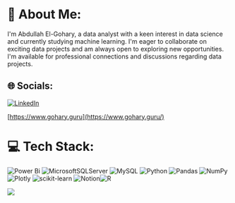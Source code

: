 # 💫 About Me:
I'm Abdullah El-Gohary, a data analyst with a keen interest in data science and currently studying machine learning. I'm eager to collaborate on exciting data projects and am always open to exploring new opportunities. I'm available for professional connections and discussions regarding data projects.


## 🌐 Socials:
[![LinkedIn](https://img.shields.io/badge/LinkedIn-%230077B5.svg?logo=linkedin&logoColor=white)](https://www.linkedin.com/in/abdullah-el-gohary/)   

[https://www.gohary.guru](https://www.gohary.guru/)

# 💻 Tech Stack:
![Power Bi](https://img.shields.io/badge/power_bi-F2C811?style=for-the-badge&logo=powerbi&logoColor=black) ![MicrosoftSQLServer](https://img.shields.io/badge/Microsoft%20SQL%20Server-CC2927?style=for-the-badge&logo=microsoft%20sql%20server&logoColor=white) ![MySQL](https://img.shields.io/badge/mysql-%2300000f.svg?style=for-the-badge&logo=mysql&logoColor=white) ![Python](https://img.shields.io/badge/python-3670A0?style=for-the-badge&logo=python&logoColor=ffdd54) ![Pandas](https://img.shields.io/badge/pandas-%23150458.svg?style=for-the-badge&logo=pandas&logoColor=white) ![NumPy](https://img.shields.io/badge/numpy-%23013243.svg?style=for-the-badge&logo=numpy&logoColor=white) ![Plotly](https://img.shields.io/badge/Plotly-%233F4F75.svg?style=for-the-badge&logo=plotly&logoColor=white) ![scikit-learn](https://img.shields.io/badge/scikit--learn-%23F7931E.svg?style=for-the-badge&logo=scikit-learn&logoColor=white) ![Notion](https://img.shields.io/badge/Notion-%23000000.svg?style=for-the-badge&logo=notion&logoColor=white)![R](https://img.shields.io/badge/r-%23276DC3.svg?style=for-the-badge&logo=r&logoColor=white) 

[![](https://visitcount.itsvg.in/api?id=a-elgohary&icon=0&color=0)](https://visitcount.itsvg.in)

<!-- Proudly created with GPRM ( https://gprm.itsvg.in ) -->
